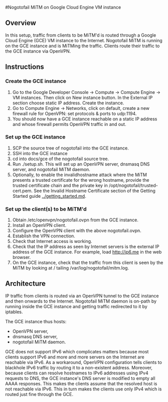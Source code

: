 #Nogotofail MiTM on Google Cloud Engine VM instance

## Overview
In this setup, traffic from clients to be MiTM'd is routed through a Google
Cloud Engine (GCE) VM instance to the Internet. Nogotofail MiTM is running
on the GCE instance and is MiTMing the traffic. Clients route their traffic
to the GCE instance via OpenVPN.

## Instructions
### Create the GCE instance
1. Go to the Google Developer Console -> Compute -> Compute Engine -> VM
   instances. Then click on New instance button. In the External IP section
   choose static IP address. Create the instance.
2. Go to Compute Engine -> Networks, click on default, create a new firewall
   rule for OpenVPN: set protocols & ports to udp:1194.
3. You should now have a GCE instance reachable on a static IP address and
   whose firewall permits OpenVPN traffic in and out.

### Set up the GCE instance
1. SCP the source tree of nogotofail into the GCE instance.
2. SSH into the GCE instance
3. cd into docs/gce of the nogotofail source tree.
4. Run ./setup.sh. This will set up an OpenVPN server, dnsmasq DNS server,
   and nogotofail MiTM daemon.
5. Optionally, to enable the invalidhostname attack where the MiTM presents
   a trusted certificate for the wrong hostname, provide the trusted
   certificate chain and the private key in /opt/nogotofail/trusted-cert.pem.
   See the Invalid Hostname Certificate section of the Getting Started guide
   [../getting_started.md](../getting_started.md).


### Set up the client(s) to be MiTM'd
1. Obtain /etc/openvpn/nogotofail.ovpn from the GCE instance.
2. Install an OpenVPN client.
3. Configure the OpenVPN client with the above nogotofail.ovpn.
4. Establish the VPN connection.
5. Check that Internet access is working.
6. Check that the IP address as seen by Internet servers is the external IP
   address of the GCE instance. For example, load http://ip6.me in the web
   browser.
7. On the GCE instance, check that the traffic from this client is seen
   by the MiTM by looking at / tailing /var/log/nogotofail/mitm.log.


## Architecture

IP traffic from clients is routed via an OpenVPN tunnel to the GCE instance
and then onwards to the Internet. Nogotofail MiTM daemon is on-path by running
inside the GCE instance and getting traffic redirected to it by iptables.

The GCE instance thus hosts:
* OpenVPN server,
* dnsmasq DNS server,
* nogotofail MiTM daemon.

GCE does not support IPv6 which complicates matters because most clients support
IPv6 and more and more servers on the Internet are reachable via IPv6. As a
workaround, OpenVPN configuration tells clients to blackhole IPv6 traffic by
routing it to a non-existent address. Moreover, because clients can resolve
hostnames to IPv6 addresses using IPv4 requests to DNS, the GCE instance's DNS
server is modified to empty all AAAA responses. This makes the clients assume
that the resolved host is not reachable via IPv6. This in turn makes the clients
use only IPv4 which is routed just fine through the GCE.

